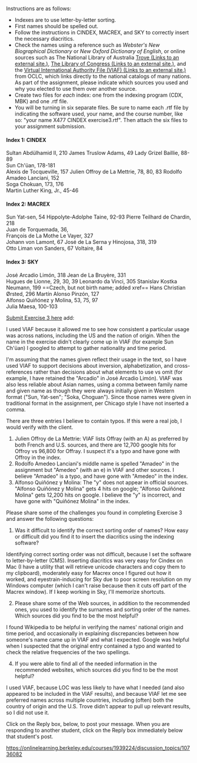Instructions are as follows:

-   Indexes are to use letter-by-letter sorting.
-   First names should be spelled out.
-   Follow the instructions in CINDEX, MACREX, and SKY to correctly insert the necessary diacritics.
-   Check the names using a reference such as _Webster's New Biographical Dictionary_ or _New Oxford Dictionary of English_, or online sources such as The National Library of Australia [Trove (Links to an external site.)](http://trove.nla.gov.au/), [The Library of Congress (Links to an external site.)](http://www.loc.gov/), and the [Virtual International Authority File (VIAF) (Links to an external site.)](http://viaf.org/) from OCLC, which links directly to the national catalogs of many nations. As part of the assignment, please indicate which sources you used and why you elected to use them over another source.
-   Create two files for _each_ index: one from the indexing program (CDX, MBK) and one .rtf file.
-   You will be turning in six separate files. Be sure to name each .rtf file by indicating the software used, your name, and the course number, like so: "your name X477 CINDEX exercise3.rtf". Then attach the six files to your assignment submission.

#### Index 1: CINDEX

Sultan Abdülhamid II, 210
James Truslow Adams, 49 
Lady Grizel Baillie, 88-89  
Sun Ch'üan, 178-181  
Alexis de Tocqueville, 157
Julien Offroy de La Mettrie, 78, 80, 83
Rodolfo Amadeo Lanciani, 152  
Soga Chokuan, 173, 176  
Martin Luther King, Jr., 45-46

#### Index 2: MACREX

Sun Yat-sen, 54 
Hippolyte-Adolphe Taine, 92-93 
Pierre Teilhard de Chardin, 218  
Juan de Torquemada, 36,  
François de La Mothe Le Vayer, 327  
Johann von Lamont, 67 
José de La Serna y Hinojosa, 318, 319  
Otto Liman von Sanders, 67 
Voltaire, 84

#### Index 3: SKY

José Arcadio Limón, 318 
Jean de La Bruyère, 331  
Hugues de Lionne, 29, 30, 39 
Leonardo da Vinci, 305 
Stanislav Kostka Neumann, 199  ==Czech, but not birth name; added xref==
Hans Christian Ørsted, 296 
Martín Alonso Pinzón, 127  
Alfonso Quiñónez y Molina, 53, 75, 97  
Julia Maesa, 100-103

[Submit Exercise 3 here](https://onlinelearning.berkeley.edu/courses/1939224/assignments/26460020 "Indexing Exercise 3")
add:

I used VIAF because it allowed me to see how consistent a particular usage was across nations, including the US and the nation of origin. When the name in the exercise didn't clearly come up in VIAF (for example Sun Ch'üan) I googled to attempt to gather nationality and time period.  

I'm assuming that the names given reflect their usage in the text, so I have used VIAF to support decisions about inversion, alphabetization, and cross-references rather than decisions about what elements to use vs omit (for example, I have retained the "Arcadio" in José Arcadio Limón). VIAF was also less reliable about Asian names, using a comma between family name and given name as though they were always initially given in Western format ("Sun, Yat-sen"; "Soka, Choguan"). Since those names were given in traditional format in the assignment, per Chicago style I have not inserted a comma. 

There are three entries I believe to contain typos. If this were a real job, I would verify with the client.  
1. Julien Offroy de La Mettrie: VIAF lists Offray (with an A) as preferred by both French and U.S. sources, and there are 12,700 google hits for Offroy vs 96,800 for Offray. I suspect it's a typo and have gone with Offroy in the index. 
2. Rodolfo Amedeo Lanciani's middle name is spelled "Amadeo" in the assignment but "Amedeo" (with an e) in VIAF and other sources. I believe "Amadeo" is a typo, and have gone with "Amedeo" in the index.
3. Alfonso Quiñónez y Molina: The "y" does not appear in official sources. "Alfonso Quiñónez y Molina" gets 4 hits on google; "Alfonso Quiñónez Molina" gets 12,200 hits on google. I believe the "y" is  incorrect, and have gone with "Quiñónez Molina" in the index. 



Please share some of the challenges you found in completing Exercise 3 and answer the following questions:

1.  Was it difficult to identify the correct sorting order of names? How easy or difficult did you find it to insert the diacritics using the indexing software?

Identifying correct sorting order was not difficult, because I set the software to letter-by-letter (CMS). Inserting diacritics was very easy for Cindex on Mac (I have a utility that will retrieve unicode characters and copy them to my clipboard), moderately easy for Macrex once I figured out how it worked, and eyestrain-inducing for Sky due to poor screen resolution on my Windows computer (which I can't raise because then it cuts off part of the Macrex window). If I keep working in Sky, I'll memorize shortcuts. 

2.  Please share some of the Web sources, in addition to the recommended ones, you used to identify the surnames and sorting order of the names. Which sources did you find to be the most helpful?

I found Wikipedia to be helpful in verifying the names' national origin and time period, and occasionally in explaining discrepancies between how someone's name came up in VIAF and what I expected. Google was helpful when I suspected that the original entry contained a typo and wanted to check the relative frequencies of the two spellings. 

4.  If you were able to find all of the needed information in the recommended websites, which sources did you find to be the most helpful?

I used VIAF, because LOC was less likely to have what I needed (and also appeared to be included in the VIAF results), and because VIAF let me see preferred names across multiple countries, including (often) both the country of origin and the U.S. Trove didn't appear to pull up relevant results, so I did not use it. 



Click on the Reply box, below, to post your message. When you are responding to another student, click on the Reply box immediately below that student's post.

https://onlinelearning.berkeley.edu/courses/1939224/discussion_topics/10736082